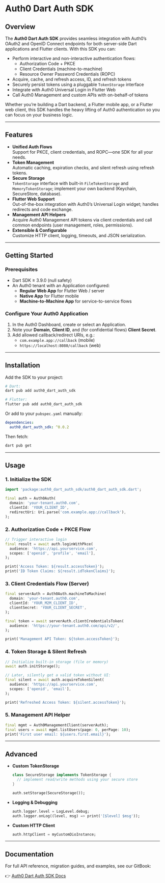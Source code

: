 # Auth0 Dart Auth SDK

## Overview

The **Auth0 Dart Auth SDK** provides seamless integration with Auth0’s OAuth2 and OpenID Connect endpoints for both server-side Dart applications and Flutter clients. With this SDK you can:

* Perform interactive and non-interactive authentication flows:
  * Authorization Code + PKCE  
  * Client Credentials (machine-to-machine)  
  * Resource Owner Password Credentials (ROPC)  
* Acquire, cache, and refresh access, ID, and refresh tokens  
* Securely persist tokens using a pluggable `TokenStorage` interface  
* Integrate with Auth0 Universal Login in Flutter Web  
* Call Auth0 Management and custom APIs with on-behalf-of tokens  

Whether you’re building a Dart backend, a Flutter mobile app, or a Flutter web client, this SDK handles the heavy lifting of Auth0 authentication so you can focus on your business logic.

---

## Features

* **Unified Auth Flows**  
  Support for PKCE, client credentials, and ROPC—one SDK for all your needs.
* **Token Management**  
  Automatic caching, expiration checks, and silent refresh using refresh tokens.
* **Secure Storage**  
  `TokenStorage` interface with built-in `FileTokenStorage` and `MemoryTokenStorage`; implement your own backend (Keychain, SecureStore, database).
* **Flutter Web Support**  
  Out-of-the-box integration with Auth0’s Universal Login widget; handles redirects and code exchange.
* **Management API Helpers**  
  Acquire Auth0 Management API tokens via client credentials and call common endpoints (user management, roles, permissions).
* **Extensible & Configurable**  
  Customize HTTP client, logging, timeouts, and JSON serialization.

---

## Getting Started

### Prerequisites

* Dart SDK ≥ 3.9.0 (null safety) 
* An Auth0 tenant with an Application configured:  
  * **Regular Web App** for Flutter Web / server  
  * **Native App** for Flutter mobile  
  * **Machine-to-Machine App** for service-to-service flows  

### Configure Your Auth0 Application

1. In the Auth0 Dashboard, create or select an Application.  
2. Note your **Domain**, **Client ID**, and (for confidential flows) **Client Secret**.  
3. Add allowed callback/redirect URIs, e.g.:  
   * `com.example.app://callback` (mobile)  
   * `https://localhost:8080/callback` (web)  

---

## Installation

Add the SDK to your project:

```bash
# Dart:
dart pub add auth0_dart_auth_sdk

# Flutter:
flutter pub add auth0_dart_auth_sdk
````

Or add to your `pubspec.yaml` manually:

```yaml
dependencies:
  auth0_dart_auth_sdk: ^0.0.2
```

Then fetch:

```bash
dart pub get
```

---

## Usage

### 1. Initialize the SDK

```dart
import 'package:auth0_dart_auth_sdk/auth0_dart_auth_sdk.dart';

final auth = Auth0Auth(
  domain: 'your-tenant.auth0.com',
  clientId: 'YOUR_CLIENT_ID',
  redirectUri: Uri.parse('com.example.app://callback'),
);
```

### 2. Authorization Code + PKCE Flow

```dart
// Trigger interactive login
final result = await auth.loginWithPkce(
  audience: 'https://api.yourservice.com',
  scopes: ['openid', 'profile', 'email'],
);

print('Access Token: ${result.accessToken}');
print('ID Token Claims: ${result.idTokenClaims}');
```

### 3. Client Credentials Flow (Server)

```dart
final serverAuth = Auth0Auth.machineToMachine(
  domain: 'your-tenant.auth0.com',
  clientId: 'YOUR_M2M_CLIENT_ID',
  clientSecret: 'YOUR_CLIENT_SECRET',
);

final token = await serverAuth.clientCredentialsToken(
  audience: 'https://your-tenant.auth0.com/api/v2/',
);

print('Management API Token: ${token.accessToken}');
```

### 4. Token Storage & Silent Refresh

```dart
// Initialize built-in storage (file or memory)
await auth.initStorage();

// Later, silently get a valid token without UI:
final silent = await auth.acquireTokenSilent(
  audience: 'https://api.yourservice.com',
  scopes: ['openid', 'email'],
);

print('Refreshed Access Token: ${silent.accessToken}');
```

### 5. Management API Helper

```dart
final mgmt = Auth0ManagementClient(serverAuth);
final users = await mgmt.listUsers(page: 0, perPage: 10);
print('First user email: ${users.first.email}');
```

---

## Advanced

* **Custom TokenStorage**

  ```dart
  class SecureStorage implements TokenStorage {
    // implement read/write methods using your secure store
  }

  auth.setStorage(SecureStorage());
  ```
* **Logging & Debugging**

  ```dart
  auth.logger.level = LogLevel.debug;
  auth.logger.onLog((level, msg) => print('[$level] $msg'));
  ```
* **Custom HTTP Client**

  ```dart
  auth.httpClient = myCustomDioInstance;
  ```

---

## Documentation

For full API reference, migration guides, and examples, see our GitBook:

👉 [Auth0 Dart Auth SDK Docs](https://aortem.gitbook.io/auth0-dart-auth-sdk/)

```
